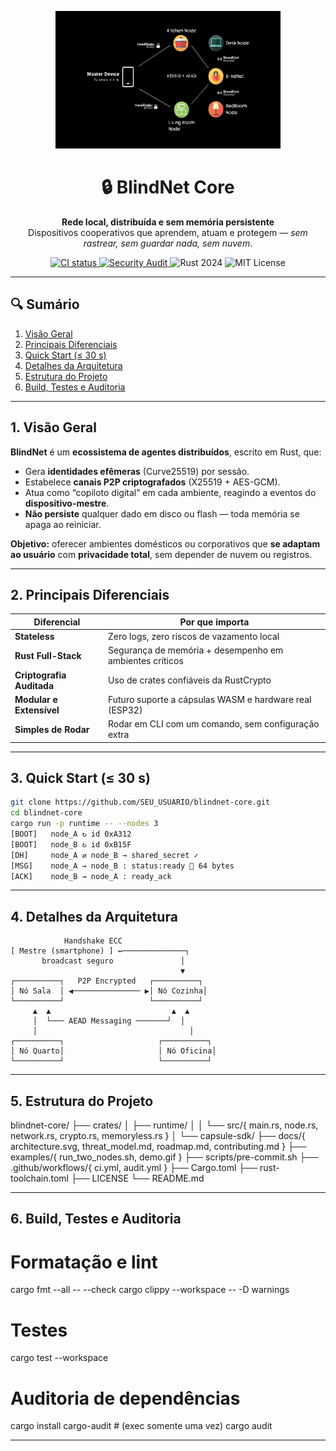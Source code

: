 <p align="center">
  <img src="docs/architecture.svg" width="360" style="height:220px;" alt="Diagrama BlindNet">
</p>

<h1 align="center">🔒 BlindNet Core</h1>
<p align="center">
  <strong>Rede local, distribuída e sem memória persistente</strong><br>
  Dispositivos cooperativos que aprendem, atuam e protegem — <em>sem rastrear, sem guardar nada, sem nuvem</em>.
</p>

<p align="center">
  <a href="https://github.com/SEU_USUARIO/blindnet-core/actions/workflows/ci.yml">
    <img src="https://github.com/SEU_USUARIO/blindnet-core/actions/workflows/ci.yml/badge.svg" alt="CI status">
  </a>
  <a href="https://github.com/SEU_USUARIO/blindnet-core/actions/workflows/audit.yml">
    <img src="https://github.com/SEU_USUARIO/blindnet-core/actions/workflows/audit.yml/badge.svg" alt="Security Audit">
  </a>
  <img src="https://img.shields.io/badge/rust-2024-blue.svg" alt="Rust 2024">
  <img src="https://img.shields.io/badge/license-MIT-green.svg" alt="MIT License">
</p>

---

## 🔍 Sumário

1. [Visão Geral](#1-visão-geral)  
2. [Principais Diferenciais](#2-principais-diferenciais)  
3. [Quick Start (≤ 30 s)](#3-quick-start-≤30s)  
4. [Detalhes da Arquitetura](#4-detalhes-da-arquitetura)  
5. [Estrutura do Projeto](#5-estrutura-do-projeto)  
6. [Build, Testes e Auditoria](#6-build-testes-e-auditoria)  


---

## 1. Visão Geral

**BlindNet** é um **ecossistema de agentes distribuídos**, escrito em Rust, que:

- Gera **identidades efêmeras** (Curve25519) por sessão.  
- Estabelece **canais P2P criptografados** (X25519 + AES-GCM).  
- Atua como “copiloto digital” em cada ambiente, reagindo a eventos do **dispositivo-mestre**.  
- **Não persiste** qualquer dado em disco ou flash — toda memória se apaga ao reiniciar.

**Objetivo:** oferecer ambientes domésticos ou corporativos que **se adaptam ao usuário** com **privacidade total**, sem depender de nuvem ou registros.

---

## 2. Principais Diferenciais

| Diferencial               | Por que importa                                        |
|---------------------------|--------------------------------------------------------|
| **Stateless**             | Zero logs, zero riscos de vazamento local              |
| **Rust Full-Stack**       | Segurança de memória + desempenho em ambientes críticos|
| **Criptografia Auditada** | Uso de crates confiáveis da RustCrypto                 |
| **Modular e Extensível**  | Futuro suporte a cápsulas WASM e hardware real (ESP32) |
| **Simples de Rodar**      | Rodar em CLI com um comando, sem configuração extra    |

---

## 3. Quick Start (≤ 30 s)

```bash
git clone https://github.com/SEU_USUARIO/blindnet-core.git
cd blindnet-core
cargo run -p runtime -- --nodes 3
[BOOT]   node_A ↻ id 0xA312  
[BOOT]   node_B ↻ id 0xB15F  
[DH]     node_A ⇄ node_B → shared_secret ✓  
[MSG]    node_A → node_B : status:ready 🔐 64 bytes  
[ACK]    node_B → node_A : ready_ack  
```
---

## 4. Detalhes da Arquitetura

                Handshake ECC
    [ Mestre (smartphone) ] ↔──────────────┐
           broadcast seguro               │
                                          ▼
    ┌──────────┐   P2P Encrypted   ┌──────────┐
    │ Nó Sala  │ ◀─────────────── ▶│ Nó Cozinha│
    └──────────┘                   └──────────┘
         ▲  ▲                           ▲  ▲
         │  └─── AEAD Messaging ───────┘  │
         │                                  │
    ┌──────────┐                     ┌──────────┐
    │ Nó Quarto│                     │ Nó Oficina│
    └──────────┘                     └──────────┘

---

## 5. Estrutura do Projeto

blindnet-core/
├── crates/
│   ├── runtime/
│   │   └── src/{ main.rs, node.rs, network.rs, crypto.rs, memoryless.rs }
│   └── capsule-sdk/
├── docs/{ architecture.svg, threat_model.md, roadmap.md, contributing.md }
├── examples/{ run_two_nodes.sh, demo.gif }
├── scripts/pre-commit.sh
├── .github/workflows/{ ci.yml, audit.yml }
├── Cargo.toml
├── rust-toolchain.toml
├── LICENSE
└── README.md

---

## 6. Build, Testes e Auditoria

# Formatação e lint
cargo fmt --all -- --check
cargo clippy --workspace -- -D warnings

# Testes
cargo test --workspace

# Auditoria de dependências
cargo install cargo-audit        # (exec somente uma vez)
cargo audit

---



